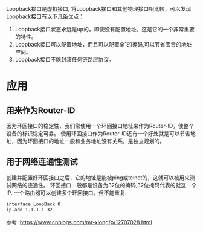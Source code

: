  Loopback接口是虚拟接口, 将Loopback接口和其他物理接口相比较，可以发现Loopback接口有以下几条优点：
1. Loopback接口状态永远是up的，即使没有配置地址。这是它的一个非常重要的特性。
2. Loopback接口可以配置地址，而且可以配置全1的掩码,可以节省宝贵的地址空间。
3. Loopback接口不能封装任何链路层协议。

# 应用
## 用来作为Router-ID
因为环回接口的稳定性，我们常使用一个环回接口地址来作为Router-ID，使整个设备的标识稳定可靠。 使用环回接口作为Router-ID还有一个好处就是可以节省地址，因为环回接口的地址一般和业务地址没有关系，是独立规划的。

## 用于网络连通性测试

创建并配置好环回接口之后，它的地址是能被ping或telnet的，这就可以被用来测试网络的连通性。
环回接口一般都是设备为32位的掩码,32位掩码代表的就这一个IP. 
一个路由器可以创建多个环回接口。但不能重复.
```sh
interface LoopBack 0
ip add 1.1.1.1 32
```

参考:
https://www.cnblogs.com/mr-xiong/p/12707028.html